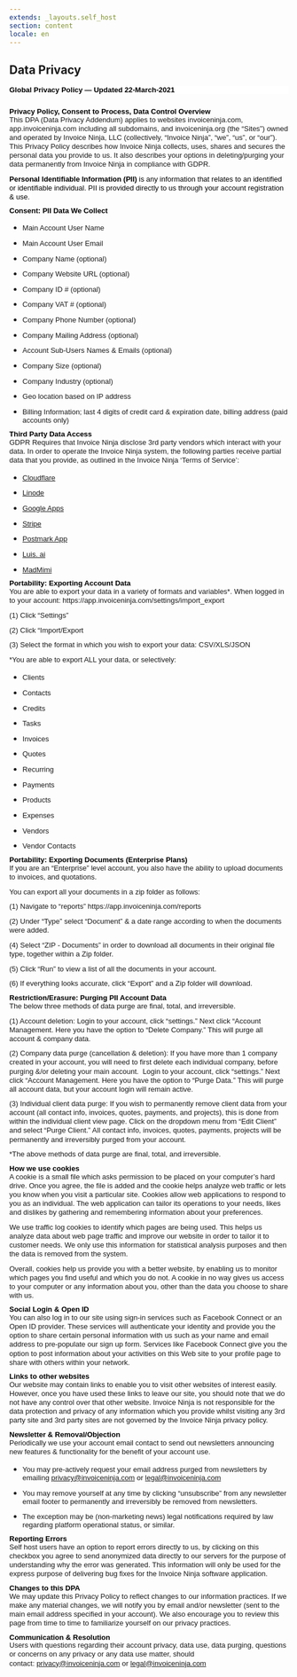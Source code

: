 ```yaml
---
extends: _layouts.self_host
section: content
locale: en
---
```


## Data Privacy

<h1 style='margin-top:0cm;margin-right:0cm;margin-bottom:0cm;margin-left:0cm;line-height:107%;font-size:21px;font-family:"Calibri Light",sans-serif;color:#2E74B5;font-weight:normal;background:white;'><strong><span style='font-size:13px;line-height:107%;font-family:"Verdana",sans-serif;color:black;'>Global Privacy Policy &mdash; Updated 22-March-2021</span></strong></h1>
<p style='margin-right:0cm;margin-left:0cm;font-size:15px;font-family:"Calibri",sans-serif;margin-top:0cm;margin-bottom:8.0pt;line-height:107%;'><span style='font-size:13px;line-height:107%;font-family:"Verdana",sans-serif;'>&nbsp;</span></p>
<h3 style='margin-top:2.0pt;margin-right:0cm;margin-bottom:0cm;margin-left:0cm;line-height:107%;font-size:16px;font-family:"Calibri Light",sans-serif;color:#1F4D78;font-weight:normal;'><strong><span style='font-size:13px;line-height:107%;font-family:"Verdana",sans-serif;color:windowtext;'>Privacy Policy, Consent to Process, Data Control Overview</span></strong></h3>
<p style='margin-right:0cm;margin-left:0cm;font-size:15px;font-family:"Calibri",sans-serif;margin-top:0cm;margin-bottom:8.0pt;line-height:107%;'><span style='font-size:13px;font-family:"Verdana",sans-serif;'>This DPA (Data Privacy Addendum) applies to websites invoiceninja.com, app.invoiceninja.com including all subdomains, and invoiceninja.org (the &ldquo;Sites&rdquo;) owned and operated by Invoice Ninja, LLC (collectively, &ldquo;Invoice Ninja&rdquo;, &ldquo;we&rdquo;, &ldquo;us&rdquo;, or &ldquo;our&rdquo;). This Privacy Policy describes how Invoice Ninja collects, uses, shares and secures the personal data you provide to us. It also describes your options in deleting/purging your data permanently from Invoice Ninja in compliance with GDPR.</span></p>
<p style='margin-right:0cm;margin-left:0cm;font-size:15px;font-family:"Calibri",sans-serif;margin-top:0cm;margin-bottom:8.0pt;line-height:107%;'><strong><span style='font-size:13px;font-family:"Verdana",sans-serif;color:black;border:none windowtext 1.0pt;padding:0cm;background:white;'>Personal Identifiable Information (PII)&nbsp;</span></strong><span style='font-size:13px;font-family:"Verdana",sans-serif;color:black;background:white;'>is any information that relates to an identified or identifiable individual. PII is provided directly to us through your account registration &amp; use.&nbsp;</span></p>
<h3 style='margin-top:2.0pt;margin-right:0cm;margin-bottom:0cm;margin-left:0cm;line-height:107%;font-size:16px;font-family:"Calibri Light",sans-serif;color:#1F4D78;font-weight:normal;'><strong><span style='font-size:13px;line-height:107%;font-family:"Verdana",sans-serif;color:windowtext;'>Consent: PII Data We Collect</span></strong></h3>
<ul style="margin-bottom:0cm;" type="disc">
    <li style='margin-top:0cm;margin-right:0cm;margin-bottom:8.0pt;margin-left:0cm;line-height:normal;font-size:15px;font-family:"Calibri",sans-serif;'><span style='font-size:13px;font-family:"Verdana",sans-serif;'>Main Account User Name</span></li>
    <li style='margin-top:0cm;margin-right:0cm;margin-bottom:8.0pt;margin-left:0cm;line-height:normal;font-size:15px;font-family:"Calibri",sans-serif;'><span style='font-size:13px;font-family:"Verdana",sans-serif;'>Main Account User Email</span></li>
    <li style='margin-top:0cm;margin-right:0cm;margin-bottom:8.0pt;margin-left:0cm;line-height:normal;font-size:15px;font-family:"Calibri",sans-serif;'><span style='font-size:13px;font-family:"Verdana",sans-serif;'>Company Name (optional)</span></li>
    <li style='margin-top:0cm;margin-right:0cm;margin-bottom:8.0pt;margin-left:0cm;line-height:normal;font-size:15px;font-family:"Calibri",sans-serif;'><span style='font-size:13px;font-family:"Verdana",sans-serif;'>Company Website URL (optional)</span></li>
    <li style='margin-top:0cm;margin-right:0cm;margin-bottom:8.0pt;margin-left:0cm;line-height:normal;font-size:15px;font-family:"Calibri",sans-serif;'><span style='font-size:13px;font-family:"Verdana",sans-serif;'>Company ID # (optional)</span></li>
    <li style='margin-top:0cm;margin-right:0cm;margin-bottom:8.0pt;margin-left:0cm;line-height:normal;font-size:15px;font-family:"Calibri",sans-serif;'><span style='font-size:13px;font-family:"Verdana",sans-serif;'>Company VAT # (optional)</span></li>
    <li style='margin-top:0cm;margin-right:0cm;margin-bottom:8.0pt;margin-left:0cm;line-height:normal;font-size:15px;font-family:"Calibri",sans-serif;'><span style='font-size:13px;font-family:"Verdana",sans-serif;'>Company Phone Number (optional)</span></li>
    <li style='margin-top:0cm;margin-right:0cm;margin-bottom:8.0pt;margin-left:0cm;line-height:normal;font-size:15px;font-family:"Calibri",sans-serif;'><span style='font-size:13px;font-family:"Verdana",sans-serif;'>Company Mailing Address (optional)</span></li>
    <li style='margin-top:0cm;margin-right:0cm;margin-bottom:8.0pt;margin-left:0cm;line-height:normal;font-size:15px;font-family:"Calibri",sans-serif;'><span style='font-size:13px;font-family:"Verdana",sans-serif;'>Account Sub-Users Names &amp; Emails (optional)</span></li>
    <li style='margin-top:0cm;margin-right:0cm;margin-bottom:8.0pt;margin-left:0cm;line-height:normal;font-size:15px;font-family:"Calibri",sans-serif;'><span style='font-size:13px;font-family:"Verdana",sans-serif;'>Company Size (optional)</span></li>
    <li style='margin-top:0cm;margin-right:0cm;margin-bottom:8.0pt;margin-left:0cm;line-height:normal;font-size:15px;font-family:"Calibri",sans-serif;'><span style='font-size:13px;font-family:"Verdana",sans-serif;'>Company Industry (optional)</span></li>
    <li style='margin-top:0cm;margin-right:0cm;margin-bottom:8.0pt;margin-left:0cm;line-height:normal;font-size:15px;font-family:"Calibri",sans-serif;'><span style='font-size:13px;font-family:"Verdana",sans-serif;'>Geo location based on IP address</span></li>
    <li style='margin-top:0cm;margin-right:0cm;margin-bottom:8.0pt;margin-left:0cm;line-height:normal;font-size:15px;font-family:"Calibri",sans-serif;'><span style='font-size:13px;font-family:"Verdana",sans-serif;'>Billing Information; last 4 digits of credit card &amp; expiration date, billing address (paid accounts only)</span></li>
</ul>
<h3 style='margin-top:2.0pt;margin-right:0cm;margin-bottom:0cm;margin-left:0cm;line-height:107%;font-size:16px;font-family:"Calibri Light",sans-serif;color:#1F4D78;font-weight:normal;'><strong><span style='font-size:13px;line-height:107%;font-family:"Verdana",sans-serif;color:windowtext;'>Third Party Data Access</span></strong></h3>
<p style='margin-right:0cm;margin-left:0cm;font-size:15px;font-family:"Calibri",sans-serif;margin-top:0cm;margin-bottom:8.0pt;line-height:107%;'><span style='font-size:13px;font-family:"Verdana",sans-serif;'>GDPR Requires that Invoice Ninja disclose 3rd party vendors which interact with your data. In order to operate the Invoice Ninja system, the following parties receive partial data that you provide, as outlined in the Invoice Ninja &lsquo;Terms of Service&rsquo;:<strong><span style='font-family:"Verdana",sans-serif;'>&nbsp;</span></strong></span></p>
<ul style="margin-bottom:0cm;" type="disc">
    <li style='margin-top:0cm;margin-right:0cm;margin-bottom:8.0pt;margin-left:0cm;line-height:normal;font-size:15px;font-family:"Calibri",sans-serif;'><a href="https://www.cloudflare.com/gdpr/introduction/" target="_blank"><span style='font-size:13px;font-family:"Verdana",sans-serif;'>Cloudflare</span></a></li>
    <li style='margin-top:0cm;margin-right:0cm;margin-bottom:8.0pt;margin-left:0cm;line-height:normal;font-size:15px;font-family:"Calibri",sans-serif;'><a href="https://www.linode.com/compliance" target="_blank"><span style='font-size:13px;font-family:"Verdana",sans-serif;'>Linode</span></a></li>
    <li style='margin-top:0cm;margin-right:0cm;margin-bottom:8.0pt;margin-left:0cm;line-height:normal;font-size:15px;font-family:"Calibri",sans-serif;'><a href="https://cloud.google.com/security/gdpr/" target="_blank"><span style='font-size:13px;font-family:"Verdana",sans-serif;'>Google Apps</span></a></li>
    <li style='margin-top:0cm;margin-right:0cm;margin-bottom:8.0pt;margin-left:0cm;line-height:normal;font-size:15px;font-family:"Calibri",sans-serif;'><a href="https://stripe.com/guides/general-data-protection-regulation#stripe-and-the-gdpr" target="_blank"><span style='font-size:13px;font-family:"Verdana",sans-serif;'>Stripe</span></a></li>
    <li style='margin-top:0cm;margin-right:0cm;margin-bottom:8.0pt;margin-left:0cm;line-height:normal;font-size:15px;font-family:"Calibri",sans-serif;'><a href="https://postmarkapp.com/eu-privacy" target="_blank"><span style='font-size:13px;font-family:"Verdana",sans-serif;'>Postmark App</span></a></li>
    <li style='margin-top:0cm;margin-right:0cm;margin-bottom:8.0pt;margin-left:0cm;line-height:normal;font-size:15px;font-family:"Calibri",sans-serif;'><a href="https://www.microsoft.com/en-us/TrustCenter/Privacy/gdpr/default.aspx" target="_blank"><span style='font-size:13px;font-family:"Verdana",sans-serif;'>Luis. ai</span></a></li>
    <li style='margin-top:0cm;margin-right:0cm;margin-bottom:8.0pt;margin-left:0cm;line-height:normal;font-size:15px;font-family:"Calibri",sans-serif;'><a href="https://help.madmimi.com/what-is-gdpr-and-how-does-it-affect-me/" target="_blank"><span style='font-size:13px;font-family:"Verdana",sans-serif;'>MadMimi</span></a></li>
</ul>
<h3 style='margin-top:2.0pt;margin-right:0cm;margin-bottom:0cm;margin-left:0cm;line-height:107%;font-size:16px;font-family:"Calibri Light",sans-serif;color:#1F4D78;font-weight:normal;'><strong><span style='font-size:13px;line-height:107%;font-family:"Verdana",sans-serif;color:windowtext;'>Portability: Exporting Account Data</span></strong></h3>
<p style='margin-right:0cm;margin-left:0cm;font-size:15px;font-family:"Calibri",sans-serif;margin-top:0cm;margin-bottom:8.0pt;line-height:107%;'><span style='font-size:13px;font-family:"Verdana",sans-serif;'>You are able to export your data in a variety of formats and variables*. When logged in to your account: https://app.invoiceninja.com/settings/import_export</span></p>
<p style='margin-right:0cm;margin-left:0cm;font-size:15px;font-family:"Calibri",sans-serif;margin-top:0cm;margin-bottom:8.0pt;line-height:107%;'><span style='font-size:13px;font-family:"Verdana",sans-serif;'>(1) Click &ldquo;Settings&rdquo;</span></p>
<p style='margin-right:0cm;margin-left:0cm;font-size:15px;font-family:"Calibri",sans-serif;margin-top:0cm;margin-bottom:8.0pt;line-height:107%;'><span style='font-size:13px;font-family:"Verdana",sans-serif;'>(2) Click &ldquo;Import/Export</span></p>
<p style='margin-right:0cm;margin-left:0cm;font-size:15px;font-family:"Calibri",sans-serif;margin-top:0cm;margin-bottom:8.0pt;line-height:107%;'><span style='font-size:13px;font-family:"Verdana",sans-serif;'>(3) Select the format in which you wish to export your data: CSV/XLS/JSON</span></p>
<p style='margin-right:0cm;margin-left:0cm;font-size:15px;font-family:"Calibri",sans-serif;margin-top:0cm;margin-bottom:8.0pt;line-height:107%;'><span style='font-size:13px;font-family:"Verdana",sans-serif;'>*You are able to export ALL your data, or selectively:</span></p>
<ul style="margin-bottom:0cm;" type="disc">
    <li style='margin-top:0cm;margin-right:0cm;margin-bottom:8.0pt;margin-left:0cm;line-height:normal;font-size:15px;font-family:"Calibri",sans-serif;'><span style='font-size:13px;font-family:"Verdana",sans-serif;'>Clients</span></li>
    <li style='margin-top:0cm;margin-right:0cm;margin-bottom:8.0pt;margin-left:0cm;line-height:normal;font-size:15px;font-family:"Calibri",sans-serif;'><span style='font-size:13px;font-family:"Verdana",sans-serif;'>Contacts</span></li>
    <li style='margin-top:0cm;margin-right:0cm;margin-bottom:8.0pt;margin-left:0cm;line-height:normal;font-size:15px;font-family:"Calibri",sans-serif;'><span style='font-size:13px;font-family:"Verdana",sans-serif;'>Credits</span></li>
    <li style='margin-top:0cm;margin-right:0cm;margin-bottom:8.0pt;margin-left:0cm;line-height:normal;font-size:15px;font-family:"Calibri",sans-serif;'><span style='font-size:13px;font-family:"Verdana",sans-serif;'>Tasks</span></li>
    <li style='margin-top:0cm;margin-right:0cm;margin-bottom:8.0pt;margin-left:0cm;line-height:normal;font-size:15px;font-family:"Calibri",sans-serif;'><span style='font-size:13px;font-family:"Verdana",sans-serif;'>Invoices</span></li>
    <li style='margin-top:0cm;margin-right:0cm;margin-bottom:8.0pt;margin-left:0cm;line-height:normal;font-size:15px;font-family:"Calibri",sans-serif;'><span style='font-size:13px;font-family:"Verdana",sans-serif;'>Quotes</span></li>
    <li style='margin-top:0cm;margin-right:0cm;margin-bottom:8.0pt;margin-left:0cm;line-height:normal;font-size:15px;font-family:"Calibri",sans-serif;'><span style='font-size:13px;font-family:"Verdana",sans-serif;'>Recurring</span></li>
    <li style='margin-top:0cm;margin-right:0cm;margin-bottom:8.0pt;margin-left:0cm;line-height:normal;font-size:15px;font-family:"Calibri",sans-serif;'><span style='font-size:13px;font-family:"Verdana",sans-serif;'>Payments</span></li>
    <li style='margin-top:0cm;margin-right:0cm;margin-bottom:8.0pt;margin-left:0cm;line-height:normal;font-size:15px;font-family:"Calibri",sans-serif;'><span style='font-size:13px;font-family:"Verdana",sans-serif;'>Products</span></li>
    <li style='margin-top:0cm;margin-right:0cm;margin-bottom:8.0pt;margin-left:0cm;line-height:normal;font-size:15px;font-family:"Calibri",sans-serif;'><span style='font-size:13px;font-family:"Verdana",sans-serif;'>Expenses</span></li>
    <li style='margin-top:0cm;margin-right:0cm;margin-bottom:8.0pt;margin-left:0cm;line-height:normal;font-size:15px;font-family:"Calibri",sans-serif;'><span style='font-size:13px;font-family:"Verdana",sans-serif;'>Vendors</span></li>
    <li style='margin-top:0cm;margin-right:0cm;margin-bottom:8.0pt;margin-left:0cm;line-height:normal;font-size:15px;font-family:"Calibri",sans-serif;'><span style='font-size:13px;font-family:"Verdana",sans-serif;'>Vendor Contacts</span></li>
</ul>
<h3 style='margin-top:2.0pt;margin-right:0cm;margin-bottom:0cm;margin-left:0cm;line-height:107%;font-size:16px;font-family:"Calibri Light",sans-serif;color:#1F4D78;font-weight:normal;'><strong><span style='font-size:13px;line-height:107%;font-family:"Verdana",sans-serif;color:windowtext;'>Portability:&nbsp;Exporting Documents (Enterprise Plans)</span></strong></h3>
<p style='margin-right:0cm;margin-left:0cm;font-size:15px;font-family:"Calibri",sans-serif;margin-top:0cm;margin-bottom:8.0pt;line-height:107%;'><span style='font-size:13px;font-family:"Verdana",sans-serif;'>If you are an &ldquo;Enterprise&rdquo; level account, you also have the ability to upload documents to invoices, and quotations.</span></p>
<p style='margin-right:0cm;margin-left:0cm;font-size:15px;font-family:"Calibri",sans-serif;margin-top:0cm;margin-bottom:8.0pt;line-height:107%;'><span style='font-size:13px;font-family:"Verdana",sans-serif;'>You can export all your documents in a zip folder as follows:</span></p>
<p style='margin-right:0cm;margin-left:0cm;font-size:15px;font-family:"Calibri",sans-serif;margin-top:0cm;margin-bottom:8.0pt;line-height:107%;'><span style='font-size:13px;font-family:"Verdana",sans-serif;'>(1) Navigate to &ldquo;reports&rdquo; https://app.invoiceninja.com/reports</span></p>
<p style='margin-right:0cm;margin-left:0cm;font-size:15px;font-family:"Calibri",sans-serif;margin-top:0cm;margin-bottom:8.0pt;line-height:107%;'><span style='font-size:13px;font-family:"Verdana",sans-serif;'>(2) Under &ldquo;Type&rdquo; select &ldquo;Document&rdquo; &amp; a date range according to when the documents were added.</span></p>
<p style='margin-right:0cm;margin-left:0cm;font-size:15px;font-family:"Calibri",sans-serif;margin-top:0cm;margin-bottom:8.0pt;line-height:107%;'><span style='font-size:13px;font-family:"Verdana",sans-serif;'>(4) Select &ldquo;ZIP - Documents&rdquo; in order to download all documents in their original file type, together within a Zip folder.</span></p>
<p style='margin-right:0cm;margin-left:0cm;font-size:15px;font-family:"Calibri",sans-serif;margin-top:0cm;margin-bottom:8.0pt;line-height:107%;'><span style='font-size:13px;font-family:"Verdana",sans-serif;'>(5) Click &ldquo;Run&rdquo; to view a list of all the documents in your account.</span></p>
<p style='margin-right:0cm;margin-left:0cm;font-size:15px;font-family:"Calibri",sans-serif;margin-top:0cm;margin-bottom:8.0pt;line-height:107%;'><span style='font-size:13px;font-family:"Verdana",sans-serif;'>(6) If everything looks accurate, click &ldquo;Export&rdquo; and a Zip folder will download.</span></p>
<h3 style='margin-top:2.0pt;margin-right:0cm;margin-bottom:0cm;margin-left:0cm;line-height:107%;font-size:16px;font-family:"Calibri Light",sans-serif;color:#1F4D78;font-weight:normal;'><strong><span style='font-size:13px;line-height:107%;font-family:"Verdana",sans-serif;color:windowtext;'>Restriction/Erasure: Purging PII Account Data</span></strong></h3>
<p style='margin-right:0cm;margin-left:0cm;font-size:15px;font-family:"Calibri",sans-serif;margin-top:0cm;margin-bottom:8.0pt;line-height:107%;'><span style='font-size:13px;font-family:"Verdana",sans-serif;'>The below three methods of data purge are final, total, and irreversible.</span></p>
<p style='margin-right:0cm;margin-left:0cm;font-size:15px;font-family:"Calibri",sans-serif;margin-top:0cm;margin-bottom:8.0pt;line-height:107%;'><span style='font-size:13px;font-family:"Verdana",sans-serif;'>(1) Account deletion: Login to your account, click &ldquo;settings.&rdquo; Next click &ldquo;Account Management. Here you have the option to &ldquo;Delete Company.&rdquo; This will purge all account &amp; company data.</span></p>
<p style='margin-right:0cm;margin-left:0cm;font-size:15px;font-family:"Calibri",sans-serif;margin-top:0cm;margin-bottom:8.0pt;line-height:107%;'><span style='font-size:13px;font-family:"Verdana",sans-serif;'>(2) Company data purge (cancellation &amp; deletion): If you have more than 1 company created in your account, you will need to first delete each individual company, before purging &amp;/or deleting your main account. &nbsp;Login to your account, click &ldquo;settings.&rdquo; Next click &ldquo;Account Management. Here you have the option to &ldquo;Purge Data.&rdquo; This will purge all account data, but your account login will remain active.</span></p>
<p style='margin-right:0cm;margin-left:0cm;font-size:15px;font-family:"Calibri",sans-serif;margin-top:0cm;margin-bottom:8.0pt;line-height:107%;'><span style='font-size:13px;font-family:"Verdana",sans-serif;'>(3) Individual client data purge: If you wish to permanently remove client data from your account (all contact info, invoices, quotes, payments, and projects), this is done from within the individual client view page. Click on the dropdown menu from &ldquo;Edit Client&rdquo; and select &ldquo;Purge Client.&rdquo; All&nbsp;contact info, invoices, quotes, payments, projects will be permanently and irreversibly purged from your account.</span></p>
<p style='margin-right:0cm;margin-left:0cm;font-size:15px;font-family:"Calibri",sans-serif;margin-top:0cm;margin-bottom:8.0pt;line-height:107%;'><span style='font-size:13px;font-family:"Verdana",sans-serif;'>*The above methods of data purge are final, total, and irreversible.</span></p>
<h3 style='margin-top:2.0pt;margin-right:0cm;margin-bottom:0cm;margin-left:0cm;line-height:107%;font-size:16px;font-family:"Calibri Light",sans-serif;color:#1F4D78;font-weight:normal;'><strong><span style='font-size:13px;line-height:107%;font-family:"Verdana",sans-serif;color:windowtext;'>How we use cookies</span></strong></h3>
<p style='margin-right:0cm;margin-left:0cm;font-size:15px;font-family:"Calibri",sans-serif;margin-top:0cm;margin-bottom:8.0pt;line-height:107%;'><span style='font-size:13px;font-family:"Verdana",sans-serif;'>A cookie is a small file which asks permission to be placed on your computer&rsquo;s hard drive. Once you agree, the file is added and the cookie helps analyze web traffic or lets you know when you visit a particular site. Cookies allow web applications to respond to you as an individual. The web application can tailor its operations to your needs, likes and dislikes by gathering and remembering information about your preferences.</span></p>
<p style='margin-right:0cm;margin-left:0cm;font-size:15px;font-family:"Calibri",sans-serif;margin-top:0cm;margin-bottom:8.0pt;line-height:107%;'><span style='font-size:13px;font-family:"Verdana",sans-serif;'>We use traffic log cookies to identify which pages are being used. This helps us analyze data about web page traffic and improve our website in order to tailor it to customer needs. We only use this information for statistical analysis purposes and then the data is removed from the system.</span></p>
<p style='margin-right:0cm;margin-left:0cm;font-size:15px;font-family:"Calibri",sans-serif;margin-top:0cm;margin-bottom:8.0pt;line-height:107%;'><span style='font-size:13px;font-family:"Verdana",sans-serif;'>Overall, cookies help us provide you with a better website, by enabling us to monitor which pages you find useful and which you do not. A cookie in no way gives us access to your computer or any information about you, other than the data you choose to share with us.</span></p>
<h3 style='margin-top:2.0pt;margin-right:0cm;margin-bottom:0cm;margin-left:0cm;line-height:107%;font-size:16px;font-family:"Calibri Light",sans-serif;color:#1F4D78;font-weight:normal;'><strong><span style='font-size:13px;line-height:107%;font-family:"Verdana",sans-serif;color:windowtext;'>Social Login &amp; Open ID</span></strong></h3>
<p style='margin-right:0cm;margin-left:0cm;font-size:15px;font-family:"Calibri",sans-serif;margin-top:0cm;margin-bottom:8.0pt;line-height:107%;'><span style='font-size:13px;font-family:"Verdana",sans-serif;'>You can also log in to our site using sign-in services such as Facebook Connect or an Open ID provider. These services will authenticate your identity and provide you the option to share certain personal information with us such as your name and email address to pre-populate our sign up form. Services like Facebook Connect give you the option to post information about your activities on this Web site to your profile page to share with others within your network.</span></p>
<h3 style='margin-top:2.0pt;margin-right:0cm;margin-bottom:0cm;margin-left:0cm;line-height:107%;font-size:16px;font-family:"Calibri Light",sans-serif;color:#1F4D78;font-weight:normal;'><strong><span style='font-size:13px;line-height:107%;font-family:"Verdana",sans-serif;color:windowtext;'>Links to other websites</span></strong></h3>
<p style='margin-right:0cm;margin-left:0cm;font-size:15px;font-family:"Calibri",sans-serif;margin-top:0cm;margin-bottom:8.0pt;line-height:107%;'><span style='font-size:13px;font-family:"Verdana",sans-serif;'>Our website may contain links to enable you to visit other websites of interest easily. However, once you have used these links to leave our site, you should note that we do not have any control over that other website. Invoice Ninja is not&nbsp;responsible for the data protection and privacy of any information which you provide whilst visiting any 3rd party site and 3rd party sites are not governed by the Invoice Ninja privacy policy.</span></p>
<h3 style='margin-top:2.0pt;margin-right:0cm;margin-bottom:0cm;margin-left:0cm;line-height:107%;font-size:16px;font-family:"Calibri Light",sans-serif;color:#1F4D78;font-weight:normal;'><strong><span style='font-size:13px;line-height:107%;font-family:"Verdana",sans-serif;color:windowtext;'>Newsletter &amp; Removal/Objection</span></strong></h3>
<p style='margin-right:0cm;margin-left:0cm;font-size:15px;font-family:"Calibri",sans-serif;margin-top:0cm;margin-bottom:8.0pt;line-height:107%;'><span style='font-size:13px;font-family:"Verdana",sans-serif;'>Periodically we use your account email contact to send out newsletters announcing new features &amp; functionality for the benefit of your account use.</span></p>
<ul style="margin-bottom:0cm;" type="disc">
    <li style='margin-top:0cm;margin-right:0cm;margin-bottom:8.0pt;margin-left:0cm;line-height:normal;font-size:15px;font-family:"Calibri",sans-serif;'><span style='font-size:13px;font-family:"Verdana",sans-serif;'>You may pre-actively request your email address purged from newsletters by emailing&nbsp;</span><a href="mailto:privacy@invoiceninja.com"><span style='font-size:13px;font-family:"Verdana",sans-serif;'>privacy@invoiceninja.com</span></a><span style='font-size:13px;font-family:"Verdana",sans-serif;'>&nbsp;or&nbsp;</span><a href="mailto:legal@invoiceninja.com"><span style='font-size:13px;font-family:"Verdana",sans-serif;'>legal@invoiceninja.com</span></a></li>
    <li style='margin-top:0cm;margin-right:0cm;margin-bottom:8.0pt;margin-left:0cm;line-height:normal;font-size:15px;font-family:"Calibri",sans-serif;'><span style='font-size:13px;font-family:"Verdana",sans-serif;'>You may remove yourself at any time by clicking &ldquo;unsubscribe&rdquo; from any newsletter email footer to permanently and irreversibly be removed from newsletters.</span></li>
    <li style='margin-top:0cm;margin-right:0cm;margin-bottom:8.0pt;margin-left:0cm;line-height:normal;font-size:15px;font-family:"Calibri",sans-serif;'><span style='font-size:13px;font-family:"Verdana",sans-serif;'>The exception may be (non-marketing news) legal notifications required by law regarding platform operational status, or similar.</span></li>
</ul>
<h3 style='margin-top:2.0pt;margin-right:0cm;margin-bottom:0cm;margin-left:0cm;line-height:107%;font-size:16px;font-family:"Calibri Light",sans-serif;color:#1F4D78;font-weight:normal;'><strong><span style='font-size:13px;line-height:107%;font-family:"Verdana",sans-serif;color:windowtext;'>Reporting Errors</span></strong></h3>
<p style='margin-right:0cm;margin-left:0cm;font-size:15px;font-family:"Calibri",sans-serif;margin-top:0cm;margin-bottom:8.0pt;line-height:107%;'><span style='font-size:13px;font-family:"Verdana",sans-serif;'>Self host users have an option to report errors directly to us, by clicking on this checkbox you agree to send anonymized data directly to our servers for the purpose of understanding why the error was generated. This information will only be used for the express purpose of delivering bug fixes for the Invoice Ninja software application.</span></p>
<h3 style='margin-top:2.0pt;margin-right:0cm;margin-bottom:0cm;margin-left:0cm;line-height:107%;font-size:16px;font-family:"Calibri Light",sans-serif;color:#1F4D78;font-weight:normal;'><strong><span style='font-size:13px;line-height:107%;font-family:"Verdana",sans-serif;color:windowtext;'>Changes to this DPA</span></strong></h3>
<p style='margin-right:0cm;margin-left:0cm;font-size:15px;font-family:"Calibri",sans-serif;margin-top:0cm;margin-bottom:8.0pt;line-height:107%;'><span style='font-size:13px;font-family:"Verdana",sans-serif;'>We may update this Privacy Policy to reflect changes to our information practices. If we make any material changes, we will notify you by email and/or newsletter (sent to the main email address specified in your account). We also encourage you to review this page from time to time to familiarize yourself on our privacy practices.</span></p>
<h3 style='margin-top:2.0pt;margin-right:0cm;margin-bottom:0cm;margin-left:0cm;line-height:107%;font-size:16px;font-family:"Calibri Light",sans-serif;color:#1F4D78;font-weight:normal;'><strong><span style='font-size:13px;line-height:107%;font-family:"Verdana",sans-serif;color:windowtext;'>Communication &amp; Resolution</span></strong></h3>
<p style='margin-right:0cm;margin-left:0cm;font-size:15px;font-family:"Calibri",sans-serif;margin-top:0cm;margin-bottom:8.0pt;line-height:107%;'><span style='font-size:13px;font-family:"Verdana",sans-serif;'>Users with questions regarding their account privacy, data use, data purging, questions or concerns on any privacy or any data use matter, should contact:&nbsp;</span><a href="mailto:privacy@invoiceninja.com"><span style='font-size:13px;font-family:"Verdana",sans-serif;'>privacy@invoiceninja.com</span></a><span style='font-size:13px;font-family:"Verdana",sans-serif;'>&nbsp;or&nbsp;</span><a href="mailto:legal@invoiceninja.com"><span style='font-size:13px;font-family:"Verdana",sans-serif;'>legal@invoiceninja.com</span></a></p>
